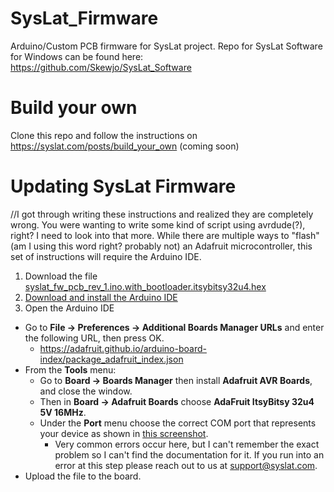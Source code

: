 # SysLat_Firmware

Arduino/Custom PCB firmware for SysLat project.
Repo for SysLat Software for Windows can be found here: https://github.com/Skewjo/SysLat_Software

# Build your own

Clone this repo and follow the instructions on https://syslat.com/posts/build_your_own (coming soon)

# Updating SysLat Firmware

//I got through writing these instructions and realized they are completely wrong. You were wanting to write some kind of script using avrdude(?), right? I need to look into that more.
While there are multiple ways to "flash"(am I using this word right? probably not) an Adafruit microcontroller, this set of instructions will require the Arduino IDE.

1. Download the file [syslat_fw_pcb_rev_1.ino.with_bootloader.itsybitsy32u4.hex](https://github.com/Skewjo/SysLat_Firmware/blob/master/syslat_fw_pcb_rev_1/syslat_fw_pcb_rev_1.ino.with_bootloader.itsybitsy32u4.hex)
2. [Download and install the Arduino IDE](https://www.arduino.cc/en/software)
3. Open the Arduino IDE
  * Go to **File -> Preferences -> Additional Boards Manager URLs** and enter the following URL, then press OK.
     * https://adafruit.github.io/arduino-board-index/package_adafruit_index.json
  * From the **Tools** menu:
     * Go to **Board -> Boards Manager** then install **Adafruit AVR Boards**, and close the window.
     * Then in **Board -> Adafruit Boards** choose **AdaFruit ItsyBitsy 32u4 5V 16MHz**.
     * Under the **Port** menu choose the correct COM port that represents your device as shown in [this screenshot](https://imgur.com/a/lwYAbTU).
        * Very common errors occur here, but I can't remember the exact problem so I can't find the documentation for it. If you run into an error at this step please reach out to us at [support@syslat.com](support@syslat.com).
  * Upload the file to the board.
